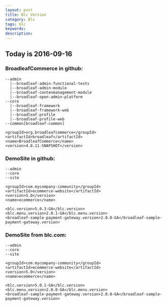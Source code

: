 ```yaml
---
layout: post
title: Blc Version
category: Blc
tags: blc
keywords:
description:
---
```

## Today is 2016-09-16  
  
### BroadleafCommerce in github:  
  
```
--admin  
  |--broadleaf-admin-functional-tests  
  |--broadleaf-admin-module  
  |--broadleaf-contenmanagement-module  
  |--broadleaf-open-admin-platform  
--core  
  |--broadleaf-framework  
  |--broadleaf-framework-web  
  |--broadleaf-profile  
  |--broadleaf-profile-web  
--common[broadleaf-common]
```
  
```
<groupId>org.broadleafcommerce</groupId>  
<artifactId>broadleaf</artifactId>  
<name>BroadleafCommerce</name>  
<version>4.0.11-SNAPSHOT</version>  
```

### DemoSite in github:  
  
```
--admin  
--core  
--site  
```
  
```
<groupId>com.mycompany-community</groupId>  
<artifactId>ecommerce-website</artifactId>  
<version>5.0</version>  
<name>ecommerce</name>  
```
  
```
<blc.version>5.0.3-GA</blc.version>  
<blc.menu.version>2.0.1-GA</blc.menu.version>  
<broadleaf-sample-payment-gateway.version>2.0.0-GA</broadleaf-sample-payment-gateway.version>
```
  

### DemoSite from blc.com:  
  
```
--admin  
--core  
--site  
```
  
```
<groupId>com.mycompany-community</groupId>  
<artifactId>ecommerce-website</artifactId>  
<version>5.0</version>  
<name>ecommerce</name>  
```
  
```
<blc.version>5.0.1-GA</blc.version>  
<blc.menu.version>2.0.0-GA</blc.menu.version>  
<broadleaf-sample-payment-gateway.version>2.0.0-GA</broadleaf-sample-payment-gateway.version>  
```